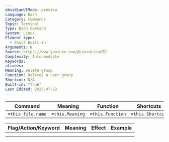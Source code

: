```yaml
---
obsidianUIMode: preview
Language: Bash
Category: Commands
Topic: Terminal
Type: Bash Command
System: Linux
Element type:
  - Shell Built-in
Arguments: N
Source: https://www.youtube.com/@LearnLinuxTV
Complexity: Intermediate
Keywords: 
aliases: 
Meaning: Delete group
Function: Deletes a user group
Shortcut: N/A
Built-in: "True"
Last Edited: 2025-07-22
---
```


| Command           | Meaning         | Function         | Shortcuts        |
| ----------------- | --------------- | ---------------- | ---------------- |
| `=this.file.name` | `=this.Meaning` | `=this.Function` | `=this.Shortcut` |

| Flag/Action/Keyword | Meaning | Effect | Example |
| ------------------- | ------- | ------ | ------- |
|                     |         |        |         |
|                     |         |        |         |
